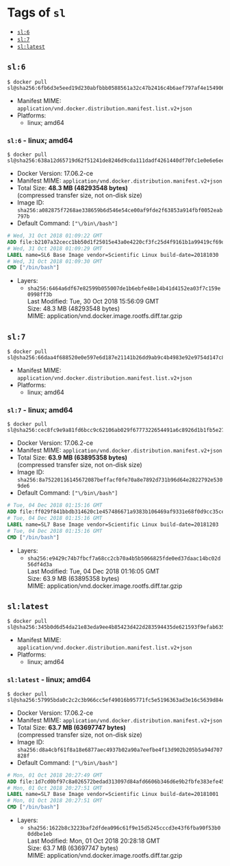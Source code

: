 <!-- THIS FILE IS GENERATED VIA './update-remote.sh' -->

# Tags of `sl`

-	[`sl:6`](#sl6)
-	[`sl:7`](#sl7)
-	[`sl:latest`](#sllatest)

## `sl:6`

```console
$ docker pull sl@sha256:6fb6d3e5eed19d230abfbbb0588561a32c47b2416c4b6aef797af4e1549060c7
```

-	Manifest MIME: `application/vnd.docker.distribution.manifest.list.v2+json`
-	Platforms:
	-	linux; amd64

### `sl:6` - linux; amd64

```console
$ docker pull sl@sha256:638a12d65719d62f51241de8246d9cda111dadf4261440df70fc1e0e6e6eed65
```

-	Docker Version: 17.06.2-ce
-	Manifest MIME: `application/vnd.docker.distribution.manifest.v2+json`
-	Total Size: **48.3 MB (48293548 bytes)**  
	(compressed transfer size, not on-disk size)
-	Image ID: `sha256:a082875f7268ae338659b6d546e54ce00af9fde2f63853a914fbf0052eab797b`
-	Default Command: `["\/bin\/bash"]`

```dockerfile
# Wed, 31 Oct 2018 01:09:22 GMT
ADD file:b2107a32cecc1bb50d1f25015e43a0e4220cf3fc25d4f9161b1a99419cf69d92 in / 
# Wed, 31 Oct 2018 01:09:29 GMT
LABEL name=SL6 Base Image vendor=Scientific Linux build-date=20181030
# Wed, 31 Oct 2018 01:09:30 GMT
CMD ["/bin/bash"]
```

-	Layers:
	-	`sha256:6464a6df67e82599b055007de1b6ebfe48e14b41d4152ea03f7c159e0998ff3b`  
		Last Modified: Tue, 30 Oct 2018 15:56:09 GMT  
		Size: 48.3 MB (48293548 bytes)  
		MIME: application/vnd.docker.image.rootfs.diff.tar.gzip

## `sl:7`

```console
$ docker pull sl@sha256:66daa4f688520e0e597e6d187e21141b26dd9ab9c4b4983e92e9754d147c84b0
```

-	Manifest MIME: `application/vnd.docker.distribution.manifest.list.v2+json`
-	Platforms:
	-	linux; amd64

### `sl:7` - linux; amd64

```console
$ docker pull sl@sha256:cec8fc9e9a81fd6bcc9c62106ab029f6777322654491a6c8926d1b1fb5e27e67
```

-	Docker Version: 17.06.2-ce
-	Manifest MIME: `application/vnd.docker.distribution.manifest.v2+json`
-	Total Size: **63.9 MB (63895358 bytes)**  
	(compressed transfer size, not on-disk size)
-	Image ID: `sha256:8a75220116145672087beffacf0fe70a8e7892d731b96d64e2822792e5309de6`
-	Default Command: `["\/bin\/bash"]`

```dockerfile
# Tue, 04 Dec 2018 01:15:16 GMT
ADD file:ff029f841bbdb314620c1e457486671a9383b106469af9331e68f0d9cc35ce2b in / 
# Tue, 04 Dec 2018 01:15:16 GMT
LABEL name=SL7 Base Image vendor=Scientific Linux build-date=20181203
# Tue, 04 Dec 2018 01:15:16 GMT
CMD ["/bin/bash"]
```

-	Layers:
	-	`sha256:e9429c74b7fbcf7a68cc2cb70a4b5b5066825fde0ed37daac14bc02d56df4d3a`  
		Last Modified: Tue, 04 Dec 2018 01:16:05 GMT  
		Size: 63.9 MB (63895358 bytes)  
		MIME: application/vnd.docker.image.rootfs.diff.tar.gzip

## `sl:latest`

```console
$ docker pull sl@sha256:345b0d6d54da21e83eda9ee4b85423d422d283594435de621593f9efab635d12
```

-	Manifest MIME: `application/vnd.docker.distribution.manifest.list.v2+json`
-	Platforms:
	-	linux; amd64

### `sl:latest` - linux; amd64

```console
$ docker pull sl@sha256:57995bda0c2c2c3b966cc5ef49016b95771fc5e5196363ad3e16c5639d84e302
```

-	Docker Version: 17.06.2-ce
-	Manifest MIME: `application/vnd.docker.distribution.manifest.v2+json`
-	Total Size: **63.7 MB (63697747 bytes)**  
	(compressed transfer size, not on-disk size)
-	Image ID: `sha256:d8a4cbf61f8a18e6877aec4937b02a90a7eefbe4f13d902b205b5a94d707828f`
-	Default Command: `["\/bin\/bash"]`

```dockerfile
# Mon, 01 Oct 2018 20:27:49 GMT
ADD file:1d7cd0bf97c8a026572bedad313097d84afd6606b346d6e9b2fbfe383efe454a in / 
# Mon, 01 Oct 2018 20:27:51 GMT
LABEL name=SL7 Base Image vendor=Scientific Linux build-date=20181001
# Mon, 01 Oct 2018 20:27:51 GMT
CMD ["/bin/bash"]
```

-	Layers:
	-	`sha256:1622b8c3223baf2dfdea096c61f9e15d5245cccd3e43f6fba90f53b00ddbe1eb`  
		Last Modified: Mon, 01 Oct 2018 20:28:18 GMT  
		Size: 63.7 MB (63697747 bytes)  
		MIME: application/vnd.docker.image.rootfs.diff.tar.gzip
